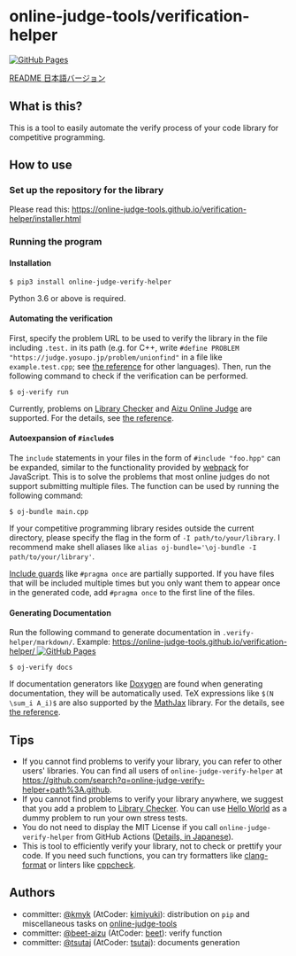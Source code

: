 # online-judge-tools/verification-helper

<!-- [![Actions Status](https://github.com/online-judge-tools/verification-helper/workflows/verify/badge.svg)](https://github.com/kmyk/online-judge-verify-helper/actions) -->
[![GitHub Pages](https://img.shields.io/static/v1?label=GitHub+Pages&message=+&color=brightgreen&logo=github)](https://bayashi-cl.github.io/verification-helper/)
<!-- [![PyPI](https://img.shields.io/pypi/v/online-judge-verify-helper)](https://pypi.org/project/online-judge-verify-helper/) -->
<!-- [![LICENSE](https://img.shields.io/pypi/l/online-judge-verify-helper.svg)](https://github.com/online-judge-tools/verification-helper/blob/master/LICENSE) -->

[README 日本語バージョン](README.ja.md)

## What is this?

This is a tool to easily automate the verify process of your code library for competitive programming.

## How to use

### Set up the repository for the library

Please read this: <https://online-judge-tools.github.io/verification-helper/installer.html>

### Running the program

#### Installation

``` console
$ pip3 install online-judge-verify-helper
```

Python 3.6 or above is required.

#### Automating the verification

First, specify the problem URL to be used to verify the library in the file including `.test.` in its path (e.g. for C++, write `#define PROBLEM "https://judge.yosupo.jp/problem/unionfind"` in a file like `example.test.cpp`; see [the reference](https://online-judge-tools.github.io/verification-helper/document.html) for other languages). Then, run the following command to check if the verification can be performed.

``` console
$ oj-verify run
```

Currently, problems on [Library Checker](https://judge.yosupo.jp/) and [Aizu Online Judge](https://onlinejudge.u-aizu.ac.jp/home) are supported.
For the details, see [the reference](https://online-judge-tools.github.io/verification-helper/document.html).

#### Autoexpansion of `#include`s

The `include` statements in your files in the form of `#include "foo.hpp"` can be expanded,
similar to the functionality provided by [webpack](https://webpack.js.org) for JavaScript. This is to solve the problems that most online judges do not support submitting multiple files.
The function can be used by running the following command:

``` console
$ oj-bundle main.cpp
```

If your competitive programming library resides outside the current directory, please specify the flag in the form of `-I path/to/your/library`. I recommend make shell aliases like `alias oj-bundle='\oj-bundle -I path/to/your/library'`.

[Include guards](https://ja.wikibooks.org/wiki/More_C%2B%2B_Idioms/%E3%82%A4%E3%83%B3%E3%82%AF%E3%83%AB%E3%83%BC%E3%83%89%E3%82%AC%E3%83%BC%E3%83%89%E3%83%9E%E3%82%AF%E3%83%AD%28Include_Guard_Macro%29) like `#pragma once` are partially supported. If you have files that will be included multiple times but you only want them to appear once in the generated code, add `#pragma once` to the first line of the files.

#### Generating Documentation

Run the following command to generate documentation in `.verify-helper/markdown/`. Example: [https://online-judge-tools.github.io/verification-helper/ ![GitHub Pages](https://img.shields.io/static/v1?label=GitHub+Pages&message=+&color=brightgreen&logo=github)](https://online-judge-tools.github.io/verification-helper/)

``` console
$ oj-verify docs
```

If documentation generators like [Doxygen](http://www.doxygen.jp) are found when generating documentation, they will be automatically used.
TeX expressions like `$(N \sum_i A_i)$` are also supported by the [MathJax](https://www.mathjax.org/) library.
For the details, see [the reference](https://online-judge-tools.github.io/verification-helper/document.html).

## Tips

-   If you cannot find problems to verify your library, you can refer to other users' libraries. You can find all users of `online-judge-verify-helper` at <https://github.com/search?q=online-judge-verify-helper+path%3A.github>.
-   If you cannot find problems to verify your library anywhere, we suggest that you add a problem to [Library Checker](https://judge.yosupo.jp/). You can use [Hello World](http://judge.u-aizu.ac.jp/onlinejudge/description.jsp?id=ITP1_1_A) as a dummy problem to run your own stress tests.
-   You do not need to display the MIT License if you call `online-judge-verify-helper` from GitHub Actions ([Details, in Japanese](https://github.com/online-judge-tools/verification-helper/issues/34)).
-   This is tool to efficiently verify your library, not to check or prettify your code. If you need such functions, you can try formatters like [clang-format](https://clang.llvm.org/docs/ClangFormat.html) or linters like [cppcheck](http://cppcheck.sourceforge.net/).

## Authors

-   committer: [@kmyk](https://github.com/kmyk) (AtCoder: [kimiyuki](https://atcoder.jp/users/kimiyuki)): distribution on `pip` and miscellaneous tasks on [online-judge-tools](https://github.com/kmyk/online-judge-tools)
-   committer: [@beet-aizu](https://github.com/beet-aizu) (AtCoder: [beet](https://atcoder.jp/users/beet)): verify function
-   committer: [@tsutaj](https://github.com/tsutaj) (AtCoder: [tsutaj](https://atcoder.jp/users/tsutaj)): documents generation
